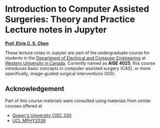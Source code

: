 <!-- #region -->
# Introduction to Computer Assisted Surgeries: Theory and Practice <br> Lecture notes in Jupyter

[**Prof. Elvis C. S. Chen**](https://www.eng.uwo.ca/electrical//faculty/chen_e/index.html)

<!-- #endregion -->

These lecture notes in Jupyter are part of the undergraduate course for students in the [Department of Electrical and Computer Engineering](https://www.eng.uwo.ca/electrical/) at [Western University in Canada](https://www.uwo.ca/). Currently named as **AISE 4025**, this course introduces basic concepts in computer-assisted surgery (CAS), or more specifically, image-guided surgical interventions (IGS).

## Acknowledgement
Part of this course materials were consulted using materials from similar courses offered at
- [Queen's University CISC 330](https://www.cs.queensu.ca/undergraduate/courses/CISC-330)
- [UCL MPHY2026](https://github.com/UCL/MPHY0026/tree/master)

```{tableofcontents}
```